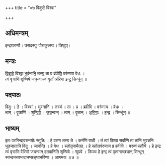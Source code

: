 +++
title = "०७ विदुष्टे विश्वा"

+++
## अधिमन्त्रम्
इन्द्रावरुणौ। त्रसदस्युः पौरुकुत्स्यः। त्रिष्टुप्।

## मन्त्रः
वि॒दुष्टे॒ विश्वा॒ भुव॑नानि॒ तस्य॒ ता प्र ब्र॑वीषि॒ वरु॑णाय वेधः ।  
त्वं वृ॒त्राणि॑ शृण्विषे जघ॒न्वान्त्वं वृ॒ताँ अ॑रिणा इन्द्र॒ सिन्धू॑न् ॥

## पदपाठः
वि॒दुः । ते॒ । विश्वा॑ । भुव॑नानि । तस्य॑ । ता । प्र । ब्र॒वी॒षि॒ । वरु॑णाय । वे॒धः॒ ।  
त्वम् । वृ॒त्राणि॑ । शृ॒ण्वि॒षे॒ । ज॒घ॒न्वान् । त्वम् । वृ॒तान् । अ॒रि॒णाः॒ । इ॒न्द्र॒ । सिन्धू॑न् ॥

## भाष्यम्
इतः परमिन्द्रावरुनयोः स्तुतिः । हे वरुण तस्य ते । कर्मणि षष्ठी । तं त्वां विश्वा सर्वाणि ता तानि भुवन्ननि भूतजातानि विदुः । जानन्ति । हे वेधः । स्तोतृनामैतत् । हे स्तोतर्वरुणाय प्र ब्रवीषि । वरुणं स्तौषि । हे इन्द्र त्वं वृत्राणि वैरिणो जघन्वान् हतवानिति शृण्विषे । श्रूयवे । किञ्च हे इन्द्र त्वं वृतानाच्छन्नान् सिन्धून् स्यन्दनस्वभादानप्सङ्घानरिणाः । आगमयः ॥ ७ ॥